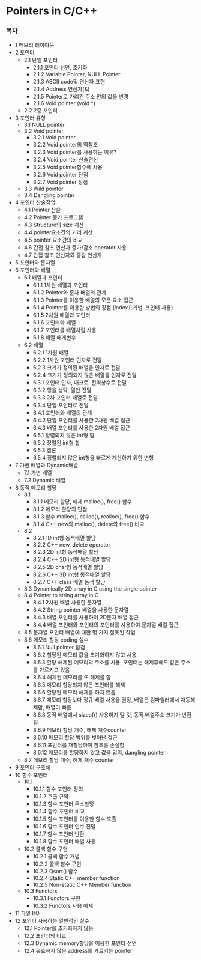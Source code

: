 # Pointers in C/C++
### 목차
* 1	메모리 레이아웃
* 2	포인터
  * 2.1	단일 포인터
    * 2.1.1	포인터 선언, 초기화
    * 2.1.2	Variable Pointer, NULL Pointer
    * 2.1.3	ASCII code및 연산자 표현
    * 2.1.4	Address 연산자(&)
    * 2.1.5	Pointer로 가리킨 주소 안의 값을 변경
    * 2.1.6	Void pointer (void *)
  * 2.2	2중 포인터
* 3	포인터 유형
  * 3.1	NULL pointer
  * 3.2	Void pointer
    * 3.2.1	Void pointer
    * 3.2.2	Void pointer의 역참조
    * 3.2.3	Void pointer를 사용하는 이유?
    * 3.2.4	Void pointer 산술연산
    * 3.2.5	Void pointer함수에 사용
    * 3.2.6	Void pointer 단점
    * 3.2.7	Void pointer 장점
  * 3.3	Wild pointer
  * 3.4	Dangling pointer
* 4	포인터 산술작업
  * 4.1	Pointer 산술
  * 4.2	Pointer 증가 프로그램
  * 4.3	Structure의 size 계산
  * 4.4	pointer요소간의 거리 계산
  * 4.5	pointer 요소간의 비교
  * 4.6	간접 참조 연산자 증가/감소 operator 사용
  * 4.7	간접 참조 연산자와 증감 연산자
* 5	포인터와 문자열
* 6	포인터와 배열
  * 6.1	배열과 포인터
    * 6.1.1	1차원 배열과 포인터
    * 6.1.2	Pointer와 문자 배열의 관계
    * 6.1.3	Pointer를 이용한 배열의 모든 요소 접근
    * 6.1.4	Pointer를 이용한 방법의 장점 (index표기법, 포인터 사용)
    * 6.1.5	2차원 배열과 포인터
    * 6.1.6	포인터와 배열
    * 6.1.7	포인터를 배열처럼 사용
    * 6.1.8	배열 매개변수
  * 6.2 배열
    * 6.2.1	1차원 배열
    * 6.2.2	1차원 포인터 인자로 전달
    * 6.2.3	크기가 정의된 배열을 인자로 전달
    * 6.2.4	크기가 정의되지 않은 배열을 인자로 전달
    * 6.3.1	포인터 인자, 매크로, 전역상수로 전달
    * 6.3.2	행을 생략, 열만 전달
    * 6.3.3	2차 포인터 배열로 전달
    * 6.3.4	단일 포인터로 전달
    * 6.4.1	포인터와 배열의 관계
    * 6.4.2	단일 포인터를 사용한 2차원 배열 접근
    * 6.4.3	배열 포인터를 사용한 2차원 배열 접근
    * 6.5.1	정렬되지 않은 int형 합
    * 6.5.2	정렬된 int형 합
    * 6.5.3	결론
    * 6.5.4	정렬되지 않은 int형을 빠르게 계산하기 위한 변형
* 7	가변 배열과 Dynamic배열
  * 7.1	가변 배열
  * 7.2	Dynamic 배열
* 8	동적 메모리 할당
  * 8.1
    * 8.1.1	메모리 할당, 해제 malloc(), free() 함수
    * 8.1.2	메모리 할당의 단점
    * 8.1.3	함수 malloc(), calloc(), realloc(), free() 함수
    * 8.1.4	C++ new와 malloc(), delete와 free() 비교
  * 8.2 
    * 8.2.1	1D int형 동적배열 할당
    * 8.2.2	C++ new, delete operator
    * 8.2.3	2D int형 동적배열 할당
    * 8.2.4	C++ 2D int형 동적배열 할당
    * 8.2.5	2D char형 동적배열 할당
    * 8.2.6	C++ 3D int형 동적배열 할당
    * 8.2.7	C++ class 배열 동적 할당
  * 8.3	Dynamically 2D array in C using the single pointer
  * 8.4	Pointer to string array in C
    * 8.4.1	2차원 배열 사용한 문자열
    * 8.4.2	String pointer 배열을 사용한 문자열
    * 8.4.3	배열 포인터를 사용하여 2D문자 배열 접근
    * 8.4.4	배열 포인터와 포인터의 포인터를 사용하여 문자열 배열 접근
  * 8.5	문자열 포인터 배열에 대한 몇 가지 잘못된 작업
  * 8.6	메모리 할당 coding 실수
    * 8.6.1	Null pointer 점검
    * 8.6.2	할당된 메모리 값을 초기화하지 않고 사용
    * 8.6.3	할당 해제된 메모리의 주소를 사용, 포인터는 해제후에도 같은 주소를 가르키고 있음
    * 8.6.4	해제된 메모리를 또 해제를 함
    * 8.6.5	메모리 할당되지 않은 포인터를 해제
    * 8.6.6	할당된 메모리 해제를 하지 않음
    * 8.6.7	메모리 할당보다 정규 배열 사용을 권장, 배열은 컴파일러에서 자동해제함, 배열이 빠름
    * 8.6.8	동적 배열에서 sizeof() 사용하지 말 것, 동적 배열주소 크기가 반환됨
    * 8.6.9	메모리 할당 개수, 해제 개수counter
    * 8.6.10	메모리 할당 범위를 벗아난 접근
    * 8.6.11	포인터를 재할당하여 참조를 손실함
    * 8.6.12	메모리를 할당하지 않고 값을 입력, dangling pointer
  * 8.7	메모리 할당 개수, 해제 개수 counter
* 9	포인터 구조체
* 10	함수 포인터
  * 10.1 
    * 10.1.1	함수 포인터 정의
    * 10.1.2	호출 규약
    * 10.1.3	함수 포인터 주소할당
    * 10.1.4	함수 포인터 비교
    * 10.1.5	함수 포인터를 이용한 함수 호출
    * 10.1.6	함수 포인터 인수 전달
    * 10.1.7	함수 포인터 반환
    * 10.1.8	함수 포인터 배열 사용
  * 10.2	콜백 함수 구현
    * 10.2.1	콜백 함수 개념
    * 10.2.2	콜백 함수 구현
    * 10.2.3	Qsort() 함수
    * 10.2.4	Static C++ member function
    * 10.2.5	Non-static C++ Member function
  * 10.3	Functors
    * 10.3.1	Functors 구현
    * 10.3.2	Functors 사용 예제
* 11	파일 I/O
* 12	포인터 사용하는 일반적인 실수
  * 12.1	Pointer를 초기화하지 않음
  * 12.2	포인터의 비교
  * 12.3	Dynamic memory할당을 이용한 포인터 선언
  * 12.4	유효하지 않은 address를 가르키는 pointer
